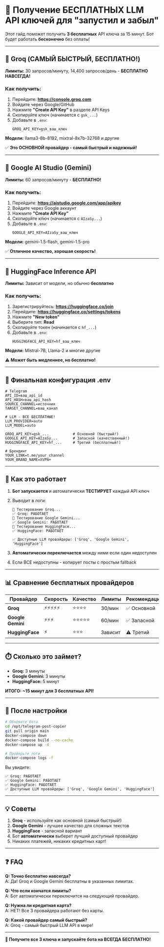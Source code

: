 # 🎯 Получение БЕСПЛАТНЫХ LLM API ключей для "запустил и забыл"

Этот гайд поможет получить **3 бесплатных** API ключа за 15 минут. Бот будет работать **бесконечно** без оплаты!

---

## 🚀 Groq (САМЫЙ БЫСТРЫЙ, БЕСПЛАТНО!)

**Лимиты:** 30 запросов/минуту, 14,400 запросов/день - **БЕСПЛАТНО НАВСЕГДА!**

### Как получить:

1. Перейдите: **https://console.groq.com**
2. Войдите через Google/GitHub
3. Нажмите **"Create API Key"** в разделе API Keys
4. Скопируйте ключ (начинается с `gsk_...`)
5. Добавьте в `.env`:
   ```env
   GROQ_API_KEY=gsk_ваш_ключ
   ```

**Модели:** llama3-8b-8192, mixtral-8x7b-32768 и другие

✅ **Это ОСНОВНОЙ провайдер - самый быстрый и надежный!**

---

## 🤖 Google AI Studio (Gemini)

**Лимиты:** 60 запросов/минуту - **БЕСПЛАТНО!**

### Как получить:

1. Перейдите: **https://aistudio.google.com/app/apikey**
2. Войдите через Google аккаунт
3. Нажмите **"Create API Key"**
4. Скопируйте ключ (начинается с `AIzaSy...`)
5. Добавьте в `.env`:
   ```env
   GOOGLE_API_KEY=AIzaSy_ваш_ключ
   ```

**Модели:** gemini-1.5-flash, gemini-1.5-pro

✅ **Отличное качество, хорошая скорость!**

---

## 🔧 HuggingFace Inference API

**Лимиты:** Зависит от модели, но обычно **бесплатно**

### Как получить:

1. Зарегистрируйтесь: **https://huggingface.co/join**
2. Перейдите: **https://huggingface.co/settings/tokens**
3. Нажмите **"New token"**
4. Выберите тип: **Read**
5. Скопируйте токен (начинается с `hf_...`)
6. Добавьте в `.env`:
   ```env
   HUGGINGFACE_API_KEY=hf_ваш_ключ
   ```

**Модели:** Mistral-7B, Llama-2 и многие другие

⚠️ **Может быть медленнее, но бесплатно!**

---

## 📝 Финальная конфигурация .env

```env
# Telegram
API_ID=ваш_api_id
API_HASH=ваш_api_hash
SOURCE_CHANNEL=источник
TARGET_CHANNEL=ваш_канал

# LLM - ВСЕ БЕСПЛАТНЫЕ!
LLM_PROVIDER=auto
LLM_MODEL=auto

GROQ_API_KEY=gsk_...           # Основной (быстрый!)
GOOGLE_API_KEY=AIzaSy...       # Запасной (качественный!)
HUGGINGFACE_API_KEY=hf_...     # Третий (бесплатный!)

# Брендинг
YOUR_LINK=t.me/your_channel
YOUR_BRAND_NAME=XVPN+
```

---

## 🎯 Как это работает

1. **Бот запускается** и автоматически **ТЕСТИРУЕТ** каждый API ключ
2. Выводит в логи:
   ```
   🧪 Тестирование Groq...
   ✅ Groq: РАБОТАЕТ
   🧪 Тестирование Google Gemini...
   ✅ Google Gemini: РАБОТАЕТ
   🧪 Тестирование HuggingFace...
   ✅ HuggingFace: РАБОТАЕТ
   
   ✅ Доступные LLM провайдеры: ['Groq', 'Google Gemini', 'HuggingFace']
   ```

3. **Автоматически переключается** между ними если один недоступен
4. Если ВСЕ недоступны - копирует посты с простым fallback

---

## 📊 Сравнение бесплатных провайдеров

| Провайдер | Скорость | Качество | Лимиты | Рекомендация |
|-----------|----------|----------|--------|--------------|
| **Groq** | ⚡⚡⚡⚡⚡ | ⭐⭐⭐⭐ | 30/мин | ✅ Основной |
| **Google Gemini** | ⚡⚡⚡ | ⭐⭐⭐⭐⭐ | 60/мин | ✅ Запасной |
| **HuggingFace** | ⚡ | ⭐⭐⭐ | Зависит | ⚠️ Третий |

---

## ⏱️ Сколько это займет?

- **Groq:** 3 минуты
- **Google Gemini:** 3 минуты  
- **HuggingFace:** 5 минут

**ИТОГО: ~15 минут для 3 бесплатных API!**

---

## 🎉 После настройки

```bash
# Обновите бота
cd /opt/telegram-post-copier
git pull origin main
docker-compose down
docker-compose build --no-cache
docker-compose up -d

# Проверьте логи
docker-compose logs -f
```

Вы увидите:
```
✅ Groq: РАБОТАЕТ
✅ Google Gemini: РАБОТАЕТ  
✅ HuggingFace: РАБОТАЕТ
✅ Доступные LLM провайдеры: ['Groq', 'Google Gemini', 'HuggingFace']
```

---

## 💡 Советы

1. **Groq** - используйте как основной (самый быстрый!)
2. **Google Gemini** - лучшее качество для сложных текстов
3. **HuggingFace** - запасной вариант
4. Бот **автоматически** выберет лучший доступный провайдер
5. Никаких платежей, никаких кредитных карт!

---

## ❓ FAQ

**Q: Точно бесплатно навсегда?**  
A: Да! Groq и Google Gemini бесплатны в указанных лимитах.

**Q: Что если кончатся лимиты?**  
A: Бот автоматически переключится на следующий провайдер.

**Q: Нужна ли кредитная карта?**  
A: НЕТ! Все 3 провайдера работают без карты.

**Q: Какой провайдер самый быстрый?**  
A: Groq - самый быстрый LLM API в мире!

---

**🚀 Получите все 3 ключа и запускайте бота на ВСЕГДА БЕСПЛАТНО!**

